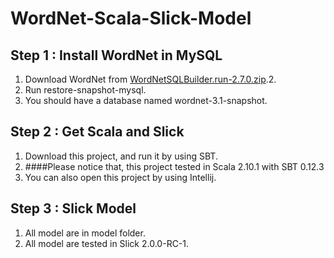 WordNet-Scala-Slick-Model
=========================

Step 1 : Install WordNet in MySQL
------------------------

1. Download WordNet from [WordNetSQLBuilder.run-2.7.0.zip](http://sourceforge.net/projects/wnsql/?source=recommended).2. 
2. Run restore-snapshot-mysql.
3. You should have a database named wordnet-3.1-snapshot.

Step 2 : Get Scala and Slick
------------------------
1. Download this project, and run it by using SBT.
2. ####Please notice that, this project tested in Scala 2.10.1 with SBT 0.12.3
3. You can also open this project by using Intellij.

Step 3 : Slick Model
------------------------
1. All model are in model folder.
2. All model are tested in Slick 2.0.0-RC-1.


